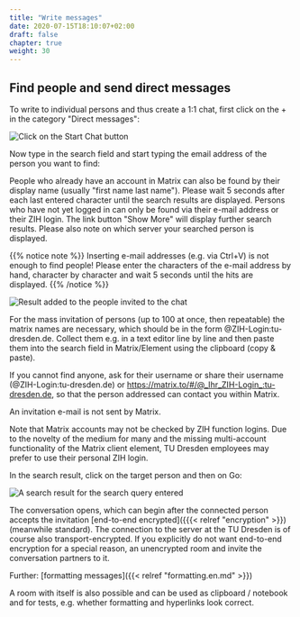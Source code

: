 ```yaml
---
title: "Write messages"
date: 2020-07-15T18:10:07+02:00
draft: false
chapter: true
weight: 30
---
```


## Find people and send direct messages

To write to individual persons and thus create a 1:1 chat, first click on the + in the category "Direct messages":

![Click on the Start Chat button](/images/01_Start-Chat_en.png)

Now type in the search field and start typing the email address of the person you want to find:

People who already have an account in Matrix can also be found by their display name (usually "first name last name"). Please wait 5 seconds after each last entered character until the search results are displayed. Persons who have not yet logged in can only be found via their e-mail address or their ZIH login. The link button "Show More" will display further search results. Please also note on which server your searched person is displayed.

{{% notice note %}}
Inserting e-mail addresses (e.g. via Ctrl+V) is not enough to find people! Please enter the characters of the e-mail address by hand, character by character and wait 5 seconds until the hits are displayed.
{{% /notice %}}

![Result added to the people invited to the chat](/images/99_Find-Neo_de.gif)

For the mass invitation of persons (up to 100 at once, then repeatable) the matrix names are necessary, which should be in the form @ZIH-Login:tu-dresden.de. Collect them e.g. in a text editor line by line and then paste them into the search field in Matrix/Element using the clipboard (copy & paste).

If you cannot find anyone, ask for their username or share their username (@ZIH-Login:tu-dresden.de) or https://matrix.to/#/@_Ihr_ZIH-Login_:tu-dresden.de, so that the person addressed can contact you within Matrix.

An invitation e-mail is not sent by Matrix.

Note that Matrix accounts may not be checked by ZIH function logins. Due to the novelty of the medium for many and the missing multi-account functionality of the Matrix client element, TU Dresden employees may prefer to use their personal ZIH login.

In the search result, click on the target person and then on Go:

![A search result for the search query entered](/images/04_Found-and-Go_en.png)

The conversation opens, which can begin after the connected person accepts the invitation [end-to-end encrypted]({{{< relref "encryption" >}}) (meanwhile standard). The connection to the server at the TU Dresden is of course also transport-encrypted. If you explicitly do not want end-to-end encryption for a special reason, an unencrypted room and invite the conversation partners to it.

Further: [formatting messages]({{< relref "formatting.en.md" >}})

A room with itself is also possible and can be used as clipboard / notebook and for tests, e.g. whether formatting and hyperlinks look correct.

